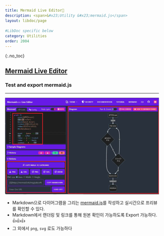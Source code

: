 ```yaml
---
title: Mermaid Live Editor🔗
description: <span>&#x23;Utility &#x23;mermaid.js</span>
layout: libdoc/page

#LibDoc specific below
category: Utilities
order: 2004
---
```

{:.no_toc}

## [Mermaid Live Editor](https://mermaid-js.github.io/mermaid-live-editor)
### Test and export mermaid.js 
--- 
![](/assets/Documents/Utilities/MermaidLiveEditor/1.webp)

* Markdown으로 다이어그램을 그리는 [mermaid.js](https://mermaid.js.org)를 작성하고 실시간으로 프리뷰를 확인할 수 있다.
* Markdown에서 랜더링 및 링크를 통해 원본 확인이 가능하도록 Export 가능하다. 👍👍👍
* 그 외에서 `png`, `svg` 로도 가능하다